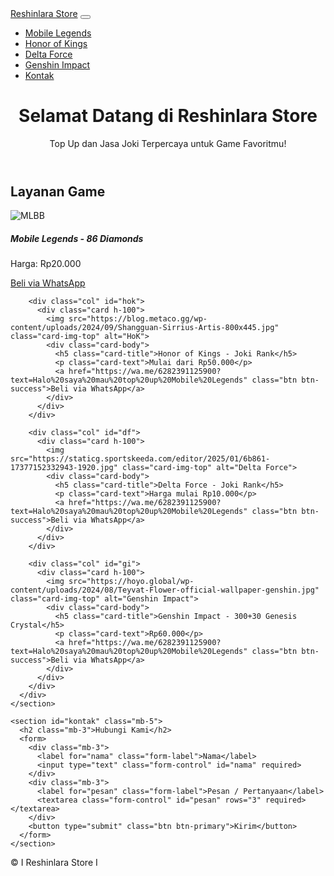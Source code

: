 
<html lang="id">
<head>
  <meta charset="UTF-8">
  <meta name="viewport" content="width=device-width, initial-scale=1">
  <title>Reshinlara Store</title>
  <link href="https://cdn.jsdelivr.net/npm/bootstrap@5.3.2/dist/css/bootstrap.min.css" rel="stylesheet">
  <link rel="stylesheet" href="style.css">
</head>
<body>

  <nav class="navbar navbar-expand-lg navbar-dark bg-dark">
    <div class="container">
      <a class="navbar-brand" href="#">Reshinlara Store</a>
      <button class="navbar-toggler" type="button" data-bs-toggle="collapse" data-bs-target="#navbarNav">
        <span class="navbar-toggler-icon"></span>
      </button>
      <div class="collapse navbar-collapse" id="navbarNav">
        <ul class="navbar-nav ms-auto">
          <li class="nav-item"><a class="nav-link" href="#ml">Mobile Legends</a></li>
          <li class="nav-item"><a class="nav-link" href="#hok">Honor of Kings</a></li>
          <li class="nav-item"><a class="nav-link" href="#df">Delta Force</a></li>
          <li class="nav-item"><a class="nav-link" href="#gi">Genshin Impact</a></li>
          <li class="nav-item"><a class="nav-link" href="#kontak">Kontak</a></li>
        </ul>
      </div>
    </div>
  </nav>

  <header class="bg-primary text-white text-center py-5">
    <h1>Selamat Datang di Reshinlara Store</h1>
    <p>Top Up dan Jasa Joki Terpercaya untuk Game Favoritmu!</p>
  </header>

  <main class="container py-5">
    <section class="mb-5">
      <h2 class="text-center mb-4">Layanan Game</h2>
      <div class="row row-cols-1 row-cols-md-2 g-4">
        <div class="col" id="ml">
          <div class="card h-100">
            <img src="https://images-wixmp-ed30a86b8c4ca887773594c2.wixmp.com/f/43540f45-280c-4c78-af85-38632715b2c7/dhghuwt-4ff86a2e-f9df-47b8-97cc-737fb526f96d.png/v1/fill/w_1193,h_670/mlbb_hayabusa_exorcist__skin_hd_wallpaper_by_keyadfdf_dhghuwt-pre.png?token=eyJ0eXAiOiJKV1QiLCJhbGciOiJIUzI1NiJ9.eyJzdWIiOiJ1cm46YXBwOjdlMGQxODg5ODIyNjQzNzNhNWYwZDQxNWVhMGQyNmUwIiwiaXNzIjoidXJuOmFwcDo3ZTBkMTg4OTgyMjY0MzczYTVmMGQ0MTVlYTBkMjZlMCIsIm9iaiI6W1t7ImhlaWdodCI6Ijw9MzEyMiIsInBhdGgiOiJcL2ZcLzQzNTQwZjQ1LTI4MGMtNGM3OC1hZjg1LTM4NjMyNzE1YjJjN1wvZGhnaHV3dC00ZmY4NmEyZS1mOWRmLTQ3YjgtOTdjYy03MzdmYjUyNmY5NmQucG5nIiwid2lkdGgiOiI8PTU1NTkifV1dLCJhdWQiOlsidXJuOnNlcnZpY2U6aW1hZ2Uub3BlcmF0aW9ucyJdfQ.pt7FNV7XAtRuweFjxBtED-P8dFV1V2j0DddieMwAa98" class="card-img-top" alt="MLBB">
            <div class="card-body">
              <h5 class="card-title">Mobile Legends - 86 Diamonds</h5>
              <p class="card-text">Harga: Rp20.000</p>
              <a href="https://wa.me/6282391125900?text=Halo%20saya%20mau%20top%20up%20Mobile%20Legends" class="btn btn-success">Beli via WhatsApp</a>
            </div>
          </div>
        </div>

        <div class="col" id="hok">
          <div class="card h-100">
            <img src="https://blog.metaco.gg/wp-content/uploads/2024/09/Shangguan-Sirrius-Artis-800x445.jpg" class="card-img-top" alt="HoK">
            <div class="card-body">
              <h5 class="card-title">Honor of Kings - Joki Rank</h5>
              <p class="card-text">Mulai dari Rp50.000</p>
              <a href="https://wa.me/6282391125900?text=Halo%20saya%20mau%20top%20up%20Mobile%20Legends" class="btn btn-success">Beli via WhatsApp</a>
            </div>
          </div>
        </div>

        <div class="col" id="df">
          <div class="card h-100">
            <img src="https://staticg.sportskeeda.com/editor/2025/01/6b861-17377152332943-1920.jpg" class="card-img-top" alt="Delta Force">
            <div class="card-body">
              <h5 class="card-title">Delta Force - Joki Rank</h5>
              <p class="card-text">Harga mulai Rp10.000</p>
              <a href="https://wa.me/6282391125900?text=Halo%20saya%20mau%20top%20up%20Mobile%20Legends" class="btn btn-success">Beli via WhatsApp</a>
            </div>
          </div>
        </div>

        <div class="col" id="gi">
          <div class="card h-100">
            <img src="https://hoyo.global/wp-content/uploads/2024/08/Teyvat-Flower-official-wallpaper-genshin.jpg" class="card-img-top" alt="Genshin Impact">
            <div class="card-body">
              <h5 class="card-title">Genshin Impact - 300+30 Genesis Crystal</h5>
              <p class="card-text">Rp60.000</p>
              <a href="https://wa.me/6282391125900?text=Halo%20saya%20mau%20top%20up%20Mobile%20Legends" class="btn btn-success">Beli via WhatsApp</a>
            </div>
          </div>
        </div>
      </div>
    </section>

    <section id="kontak" class="mb-5">
      <h2 class="mb-3">Hubungi Kami</h2>
      <form>
        <div class="mb-3">
          <label for="nama" class="form-label">Nama</label>
          <input type="text" class="form-control" id="nama" required>
        </div>
        <div class="mb-3">
          <label for="pesan" class="form-label">Pesan / Pertanyaan</label>
          <textarea class="form-control" id="pesan" rows="3" required></textarea>
        </div>
        <button type="submit" class="btn btn-primary">Kirim</button>
      </form>
    </section>
  </main>

  <footer class="bg-dark text-white text-center py-3">
    &copy; I Reshinlara Store I
  </footer>

  <script src="https://cdn.jsdelivr.net/npm/bootstrap@5.3.2/dist/js/bootstrap.bundle.min.js"></script>
</body>
</html>
